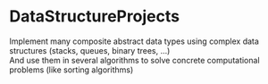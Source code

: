 # DataStructureProjects
Implement many composite abstract data types using complex data structures (stacks, queues, binary trees, …)  
And use them in several algorithms to solve concrete computational problems (like sorting algorithms)

